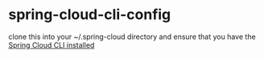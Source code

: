 # spring-cloud-cli-config
clone this into your ~/.spring-cloud directory and ensure that you have the [Spring Cloud CLI installed](http://cloud.spring.io/spring-cloud-cli/single/spring-cloud-cli.html)
